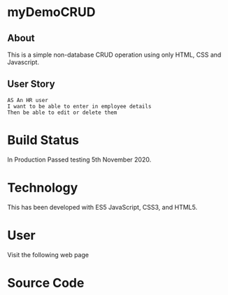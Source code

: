 # myDemoCRUD

## About

This is a simple non-database CRUD operation using only HTML, CSS and Javascript.

## User Story

```
AS An HR user
I want to be able to enter in employee details
Then be able to edit or delete them
```

# Build Status

In Production
Passed testing 5th November 2020.

# Technology

This has been developed with ES5 JavaScript, CSS3, and HTML5.

# User

Visit the following web page

# Source Code
